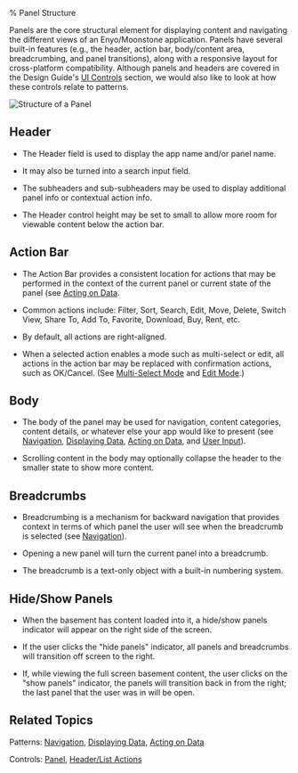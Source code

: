 ﻿% Panel Structure

Panels are the core structural element for displaying content and navigating the
different views of an Enyo/Moonstone application.  Panels have several built-in
features (e.g., the header, action bar, body/content area, breadcrumbing, and
panel transitions), along with a responsive layout for cross-platform
compatibility.  Although panels and headers are covered in the Design Guide's
[UI Controls](../../controls.html) section, we would also like to look at how
these controls relate to patterns.

![_Structure of a Panel_](../../../../assets/dg-panel-structure.png)

## Header

* The Header field is used to display the app name and/or panel name.

* It may also be turned into a search input field.

* The subheaders and sub-subheaders may be used to display additional panel info
    or contextual action info.

* The Header control height may be set to small to allow more room for viewable
    content below the action bar. 

## Action Bar

* The Action Bar provides a consistent location for actions that may be
    performed in the context of the current panel or current state of the panel
    (see [Acting on Data](../acting-on-data.html). 

* Common actions include: Filter, Sort, Search, Edit, Move, Delete, Switch View,
    Share To, Add To, Favorite, Download, Buy, Rent, etc. 

* By default, all actions are right-aligned.

* When a selected action enables a mode such as multi-select or edit, all
    actions in the action bar may be replaced with confirmation actions, such as
    OK/Cancel.  (See [Multi-Select Mode](../acting-on-data/multi-select-mode.html)
    and [Edit Mode](../acting-on-data/edit-mode.html).)

## Body

* The body of the panel may be used for navigation, content categories, content
    details, or whatever else your app would like to present (see
    [Navigation](../navigation.html), [Displaying Data](../displaying-data.html),
    [Acting on Data](../acting-on-data.html), and [User
    Input](../user-input.html)).

* Scrolling content in the body may optionally collapse the header to the
    smaller state to show more content.

## Breadcrumbs

* Breadcrumbing is a mechanism for backward navigation that provides context in
   terms of which panel the user will see when the breadcrumb is selected (see
   [Navigation](../navigation.html)).

* Opening a new panel will turn the current panel into a breadcrumb.

* The breadcrumb is a text-only object with a built-in numbering system.

## Hide/Show Panels

* When the basement has content loaded into it, a hide/show panels indicator
    will appear on the right side of the screen.

* If the user clicks the "hide panels" indicator, all panels and breadcrumbs
    will transition off screen to the right.

* If, while viewing the full screen basement content, the user clicks on the
    "show panels" indicator, the panels will transition back in from the right;
    the last panel that the user was in will be open.

## Related Topics

Patterns: [Navigation](../navigation.html), [Displaying
Data](../displaying-data.html), [Acting on Data](../acting-on-data.html)

Controls: [Panel](../../controls/panel.html),
[Header/List Actions](../../controls/header-list-actions.html)
